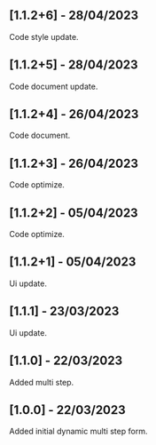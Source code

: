 ## [1.1.2+6] - 28/04/2023

Code style update.

## [1.1.2+5] - 28/04/2023

Code document update.

## [1.1.2+4] - 26/04/2023

Code document.

## [1.1.2+3] - 26/04/2023

Code optimize.

## [1.1.2+2] - 05/04/2023

Code optimize.

## [1.1.2+1] - 05/04/2023

Ui update.

## [1.1.1] - 23/03/2023

Ui update.

## [1.1.0] - 22/03/2023

Added multi step.

## [1.0.0] - 22/03/2023

Added initial dynamic multi step form.

